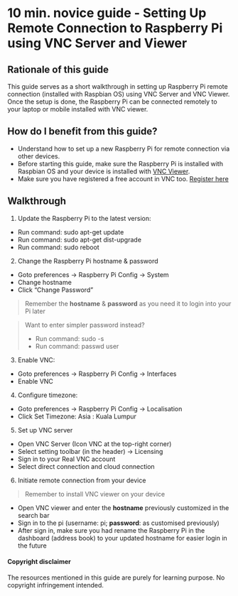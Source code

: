 # 10 min. novice guide - Setting Up Remote Connection to Raspberry Pi using VNC Server and Viewer

## Rationale of this guide
This guide serves as a short walkthrough in setting up Raspberry Pi remote connection (installed with Raspbian OS) using VNC Server and VNC Viewer. 
Once the setup is done, the Raspberry Pi can be connected remotely to your laptop or mobile installed with VNC viewer.




## How do I benefit from this guide?
- Understand how to set up a new Raspberry Pi for remote connection via other devices. 
- Before starting this guide, make sure the Raspberry Pi is installed with Raspbian OS and your device is installed with [VNC Viewer](https://www.realvnc.com/en/connect/download/viewer/). 
- Make sure you have registered a free account in VNC too. [Register here](https://manage.realvnc.com/en/)



## Walkthrough
1)	Update the Raspberry Pi to the latest version: 
-	Run command: sudo apt-get update
-	Run command: sudo apt-get dist-upgrade
-	Run command: sudo reboot 

2)	Change the Raspberry Pi hostname & password
-	Goto preferences -> Raspberry Pi Config -> System 
-	Change hostname
-	Click “Change Password”
> Remember the **hostname** & **password** as you need it to login into your Pi later

> Want to enter simpler password instead? 
> - Run command: sudo -s 
> - Run command: passwd user

3)	Enable VNC:
-	Goto preferences -> Raspberry Pi Config -> Interfaces 
-	Enable VNC

4)	Configure timezone:
-	Goto preferences -> Raspberry Pi Config -> Localisation 
-	Click Set Timezone: Asia : Kuala Lumpur

5)	Set up VNC server
-	Open VNC Server (Icon VNC at the top-right corner)
-	Select setting toolbar (in the header) -> Licensing
-	Sign in to your Real VNC account 
-	Select direct connection and cloud connection

6)	Initiate remote connection from your device
>	Remember to install VNC viewer on your device  
-	Open VNC viewer and enter the **hostname** previously customized in the search bar 
-	Sign in to the pi (username: pi; **password**: as customised previously)
-	After sign in, make sure you had rename the Raspberry Pi in the dashboard (address book) to your updated hostname for easier login in the future




#### Copyright disclaimer
The resources mentioned in this guide are purely for learning purpose. No copyright infringement intended.
